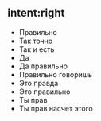 ## intent:right
- Правильно
- Так точно
- Так и есть
- Да 
- Да правильно
- Правильно говоришь
- Это правда
- Это правильно
- Ты прав
- Ты прав насчет этого